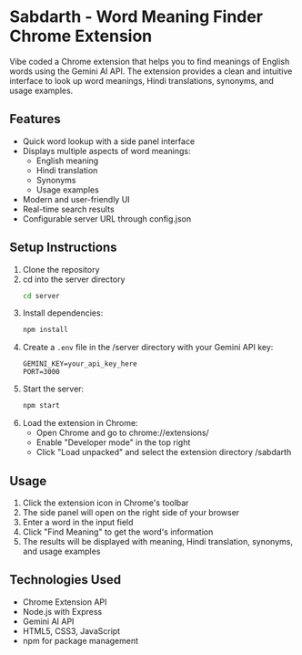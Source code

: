 # Sabdarth - Word Meaning Finder Chrome Extension

Vibe coded a Chrome extension that helps you to find meanings of English words using the Gemini AI API. The extension provides a clean and intuitive interface to look up word meanings, Hindi translations, synonyms, and usage examples.

## Features

- Quick word lookup with a side panel interface
- Displays multiple aspects of word meanings:
  - English meaning
  - Hindi translation
  - Synonyms
  - Usage examples
- Modern and user-friendly UI
- Real-time search results
- Configurable server URL through config.json

<!-- ## Project Structure

```
sabdarth/
├── images/                     # Extension icons and images
├── server/                     # Server-side code
├── config.json                 # Configuration file for server URL
├── manifest.json               # Chrome extension manifest
├── sidepanel.html             # Side panel UI
├── sidepanel.js               # Side panel functionality
├── popup.html                 # Extension popup UI
├── background.js              # Background script
├── content.js                 # Content script
└── package.json               # Node.js dependencies
``` -->

## Setup Instructions

1. Clone the repository
2. cd into the server directory
   ```bash
   cd server
   ```
3. Install dependencies:
   ```bash
   npm install
   ```
4. Create a `.env` file in the /server directory with your Gemini API key:
   ```
   GEMINI_KEY=your_api_key_here
   PORT=3000
   ```
5. Start the server:
   ```bash
   npm start
   ```
6. Load the extension in Chrome:
   - Open Chrome and go to chrome://extensions/
   - Enable "Developer mode" in the top right
   - Click "Load unpacked" and select the extension directory /sabdarth

## Usage

1. Click the extension icon in Chrome's toolbar
2. The side panel will open on the right side of your browser
3. Enter a word in the input field
4. Click "Find Meaning" to get the word's information
5. The results will be displayed with meaning, Hindi translation, synonyms, and usage examples

## Technologies Used

- Chrome Extension API
- Node.js with Express
- Gemini AI API
- HTML5, CSS3, JavaScript
- npm for package management
